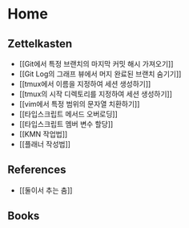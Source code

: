 # Home

## Zettelkasten

- [[Git에서 특정 브랜치의 마지막 커밋 해시 가져오기]]
- [[Git Log의 그래프 뷰에서 머지 완료된 브랜치 숨기기]]
- [[tmux에서 이름을 지정하여 세션 생성하기]]
- [[tmux의 시작 디렉토리를 지정하여 세션 생성하기]]
- [[vim에서 특정 범위의 문자열 치환하기]]
- [[타입스크립트 메서드 오버로딩]]
- [[타입스크립트 멤버 변수 할당]]
- [[KMN 작업법]]
- [[플래너 작성법]]

## References

- [[둘이서 추는 춤]]

## Books
